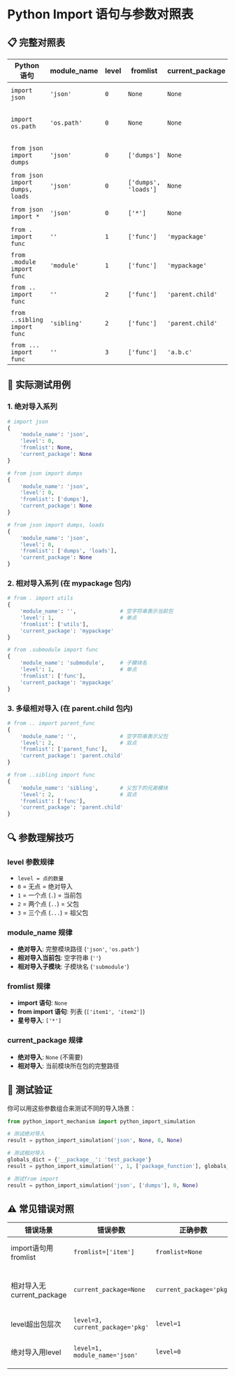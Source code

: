 # Python Import 语句与参数对照表

## 📋 完整对照表

| Python 语句 | module_name | level | fromlist | current_package | 说明 |
|-------------|-------------|-------|----------|----------------|------|
| `import json` | `'json'` | `0` | `None` | `None` | 绝对导入模块 |
| `import os.path` | `'os.path'` | `0` | `None` | `None` | 绝对导入子模块 |
| `from json import dumps` | `'json'` | `0` | `['dumps']` | `None` | 绝对from import |
| `from json import dumps, loads` | `'json'` | `0` | `['dumps', 'loads']` | `None` | 多项导入 |
| `from json import *` | `'json'` | `0` | `['*']` | `None` | 星号导入 |
| `from . import func` | `''` | `1` | `['func']` | `'mypackage'` | 当前包导入 |
| `from .module import func` | `'module'` | `1` | `['func']` | `'mypackage'` | 当前包子模块导入 |
| `from .. import func` | `''` | `2` | `['func']` | `'parent.child'` | 父包导入 |
| `from ..sibling import func` | `'sibling'` | `2` | `['func']` | `'parent.child'` | 父包兄弟模块导入 |
| `from ... import func` | `''` | `3` | `['func']` | `'a.b.c'` | 祖父包导入 |

## 🎯 实际测试用例

### 1. 绝对导入系列
```python
# import json
{
    'module_name': 'json',
    'level': 0,
    'fromlist': None,
    'current_package': None
}

# from json import dumps
{
    'module_name': 'json', 
    'level': 0,
    'fromlist': ['dumps'],
    'current_package': None
}

# from json import dumps, loads
{
    'module_name': 'json',
    'level': 0, 
    'fromlist': ['dumps', 'loads'],
    'current_package': None
}
```

### 2. 相对导入系列 (在 mypackage 包内)
```python
# from . import utils
{
    'module_name': '',              # 空字符串表示当前包
    'level': 1,                     # 单点
    'fromlist': ['utils'],
    'current_package': 'mypackage'
}

# from .submodule import func
{
    'module_name': 'submodule',     # 子模块名
    'level': 1,                     # 单点
    'fromlist': ['func'],
    'current_package': 'mypackage'
}
```

### 3. 多级相对导入 (在 parent.child 包内)
```python
# from .. import parent_func
{
    'module_name': '',              # 空字符串表示父包
    'level': 2,                     # 双点
    'fromlist': ['parent_func'],
    'current_package': 'parent.child'
}

# from ..sibling import func
{
    'module_name': 'sibling',       # 父包下的兄弟模块
    'level': 2,                     # 双点
    'fromlist': ['func'],
    'current_package': 'parent.child'
}
```

## 🔍 参数理解技巧

### level 参数规律
- `level = 点的数量`
- `0` = 无点 = 绝对导入
- `1` = 一个点 (`.`) = 当前包
- `2` = 两个点 (`..`) = 父包
- `3` = 三个点 (`...`) = 祖父包

### module_name 规律
- **绝对导入**: 完整模块路径 (`'json'`, `'os.path'`)
- **相对导入当前包**: 空字符串 (`''`)
- **相对导入子模块**: 子模块名 (`'submodule'`)

### fromlist 规律
- **import 语句**: `None`
- **from import 语句**: 列表 (`['item1', 'item2']`)
- **星号导入**: `['*']`

### current_package 规律
- **绝对导入**: `None` (不需要)
- **相对导入**: 当前模块所在包的完整路径

## 🧪 测试验证

你可以用这些参数组合来测试不同的导入场景：

```python
from python_import_mechanism import python_import_simulation

# 测试绝对导入
result = python_import_simulation('json', None, 0, None)

# 测试相对导入
globals_dict = {'__package__': 'test_package'}
result = python_import_simulation('', 1, ['package_function'], globals_dict)

# 测试from import
result = python_import_simulation('json', ['dumps'], 0, None)
```

## ⚠️ 常见错误对照

| 错误场景 | 错误参数 | 正确参数 | 说明 |
|---------|---------|---------|------|
| import语句用fromlist | `fromlist=['item']` | `fromlist=None` | import不需要fromlist |
| 相对导入无current_package | `current_package=None` | `current_package='pkg'` | 相对导入必须有包信息 |
| level超出包层次 | `level=3, current_package='pkg'` | `level=1` | 包层次不够 |
| 绝对导入用level | `level=1, module_name='json'` | `level=0` | 绝对导入level=0 |
